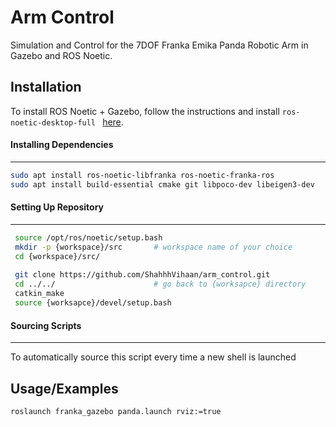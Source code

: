 
# Arm Control

Simulation and Control for the 7DOF Franka Emika Panda Robotic Arm in Gazebo and ROS Noetic.



## Installation

To install ROS Noetic + Gazebo, follow the instructions and install ```ros-noetic-desktop-full ``` [here](http://wiki.ros.org/noetic/Installation/Ubuntu).

#### Installing Dependencies
---
```bash
sudo apt install ros-noetic-libfranka ros-noetic-franka-ros
sudo apt install build-essential cmake git libpoco-dev libeigen3-dev
```

#### Setting Up Repository
---
```bash
 source /opt/ros/noetic/setup.bash 
 mkdir -p {workspace}/src       # workspace name of your choice
 cd {workspace}/src/
 
 git clone https://github.com/ShahhhVihaan/arm_control.git
 cd ../../                      # go back to {worksapce} directory
 catkin_make
 source {worksapce}/devel/setup.bash
```
#### Sourcing Scripts
---
To automatically source this script every time a new shell is launched 


  
## Usage/Examples

```bash
roslaunch franka_gazebo panda.launch rviz:=true
```